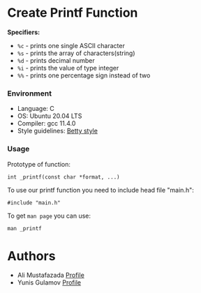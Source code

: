 # Create Printf Function

**Specifiers:**

- `%c` - prints one single ASCII character
- `%s` - prints the array of characters(string)
- `%d` - prints decimal number
- `%i` - prints the value of type integer
- `%%` - prints one percentage sign instead of two

### Environment
* Language: C
* OS: Ubuntu 20.04 LTS
* Compiler: gcc 11.4.0
* Style guidelines: [Betty style](https://github.com/holbertonschool/Betty/wiki)

### Usage

Prototype of function:

`int _printf(const char *format, ...)`

To use our printf function you need to include head file "main.h":

`#include "main.h"`

To get `man page` you can use:

`man _printf`

# Authors

+ Ali Mustafazada [Profile](https://github.com/AliiMustafa)
+ Yunis Gulamov [Profile](https://github.com/Yunis003)
